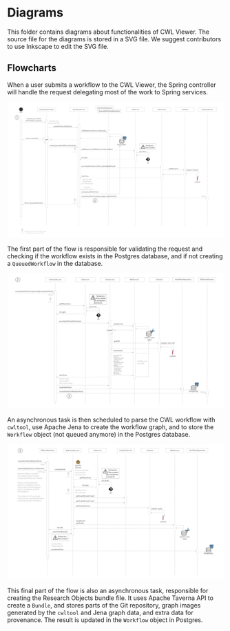 # Diagrams

This folder contains diagrams about functionalities of CWL Viewer.
The source file for the diagrams is stored in a SVG file. We suggest
contributors to use Inkscape to edit the SVG file.

## Flowcharts

When a user submits a workflow to the CWL Viewer, the Spring controller
will handle the request delegating most of the work to Spring services.

![flow part 1](cwlviewer_flowchat_01.png)

The first part of the flow is responsible for validating the request and
checking if the workflow exists in the Postgres database, and if not
creating a `QueuedWorkflow` in the database.

![flow part 2](cwlviewer_flowchat_02.png)

An asynchronous task is then scheduled to parse the CWL workflow with
`cwltool`, use Apache Jena to create the workflow graph, and to store the
`Workflow` object (not queued anymore) in the Postgres database.

![flow part 3](cwlviewer_flowchat_03.png)

This final part of the flow is also an asynchronous task, responsible for
creating the Research Objects bundle file. It uses Apache Taverna API
to create a `Bundle`, and stores parts of the Git repository, graph
images generated by the `cwltool` and Jena graph data, and extra data
for provenance. The result is updated in the `Workflow` object in Postgres.
